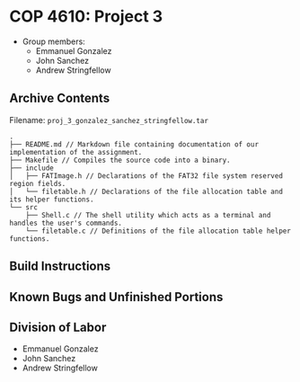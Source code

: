 # COP 4610: Project 3

- Group members:
  - Emmanuel Gonzalez
  - John Sanchez
  - Andrew Stringfellow

## Archive Contents

Filename: `proj_3_gonzalez_sanchez_stringfellow.tar`

```
.
├── README.md // Markdown file containing documentation of our implementation of the assignment.
├── Makefile // Compiles the source code into a binary.
├── include
│   ├── FATImage.h // Declarations of the FAT32 file system reserved region fields.
│   └── filetable.h // Declarations of the file allocation table and its helper functions.
└── src
    ├── Shell.c // The shell utility which acts as a terminal and handles the user's commands.
    └── filetable.c // Definitions of the file allocation table helper functions.
```

## Build Instructions

## Known Bugs and Unfinished Portions

## Division of Labor
- Emmanuel Gonzalez
- John Sanchez
- Andrew Stringfellow